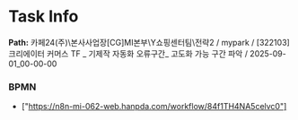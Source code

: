 # Task Info

**Path:** 카페24(주)\본사사업장\[CG]MI본부\Y쇼핑센터팀\전략2 / mypark / [322103] 크리에이터 커머스 TF _ 기제작 자동화 오류구간_ 고도화 가능 구간 파악 / 2025-09-01_00-00-00

### BPMN
- ["https://n8n-mi-062-web.hanpda.com/workflow/84f1TH4NA5celvc0"]

